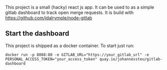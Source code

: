 This project is a small (hacky) react js app. It can be used to as a simple gitlab dashboard to track open merge requests. It is build with https://github.com/jdalrymple/node-gitlab

## Start the dashboard

This project is shipped as a docker container. To start just run:

`docker run -p 8088:80 -e GITLAB_URL="https://your_gitlab_url" -e PERSONAL_ACCESS_TOKEN="your_access_token" quay.io/johannessteu/gitlab-dashboard`
